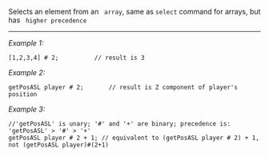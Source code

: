 Selects an element from an ` array`, same as `select` command for arrays, but has ` higher precedence`


---
*Example 1:*
```sqf
[1,2,3,4] # 2;			// result is 3
```

*Example 2:*
```sqf
getPosASL player # 2;		// result is Z component of player's position
```

*Example 3:*
```sqf
//'getPosASL' is unary; '#' and '+' are binary; precedence is: 'getPosASL' > '#' > '+'
getPosASL player # 2 + 1; // equivalent to (getPosASL player # 2) + 1, not (getPosASL player)#(2+1)
```
